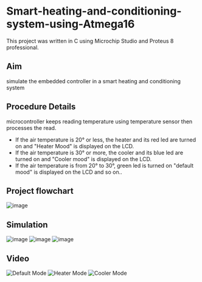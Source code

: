 # Smart-heating-and-conditioning-system-using-Atmega16
This project was written in C using Microchip Studio and Proteus 8 professional.
## Aim
simulate the embedded controller in a smart heating and conditioning system
## Procedure Details
microcontroller keeps reading temperature using temperature sensor then processes the read.
- If the air temperature is 20° or less, the heater and its red led are turned on and "Heater Mood" is displayed  on the LCD.
- If the air temperature is 30° or more, the cooler and its blue led are turned on and "Cooler mood" is displayed  on the LCD.
- If the air temperature is from 20° to 30°, green led is turned on "default mood" is displayed  on the LCD
and so on..
## Project flowchart
![image](https://user-images.githubusercontent.com/104006521/190279169-6d632154-9178-48d3-82ca-c20c5c502af1.png)
## Simulation
![image](https://user-images.githubusercontent.com/104006521/190279350-bdbf9d5f-26c8-4a02-bea2-27499948321a.png)
![image](https://user-images.githubusercontent.com/104006521/190279362-32d29a7c-2988-492c-8551-1b35d2f67ee1.png)
![image](https://user-images.githubusercontent.com/104006521/190279372-0c245a8e-3517-4433-9f1e-0c2a8d429934.png)
## Video 
![Default Mode](https://user-images.githubusercontent.com/104006521/190279278-c18d139b-df7e-4156-829f-882c3197f12e.gif)
![Heater Mode](https://user-images.githubusercontent.com/104006521/190279291-4728bbc4-5f18-4151-8557-b6a56e83c361.gif)
![Cooler Mode](https://user-images.githubusercontent.com/104006521/190279296-046f4324-285e-44c0-b0fc-23b499a5cd14.gif)


